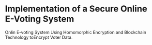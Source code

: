 # Implementation of a Secure Online E-Voting System

Onlin E-voting System Using Homomorphic Encryption and Blockchain Technology toEncrypt Voter Data.
